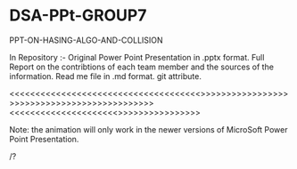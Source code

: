 # DSA-PPt-GROUP7
 PPT-ON-HASING-ALGO-AND-COLLISION
 
 In Repository :-
                 Original Power Point Presentation in .pptx format.
                 Full Report on the contribtions of each team member and the sources of the information.
                 Read me file in .md format.
                 git attribute.
                   
<<<<<<<<<<<<<<<<<<<<<<<<<<<<<<<<<<<<<>>>>>>>>>>>>>>>>>>>>>>>>>>>>>>>>>>>>>>>>>>>>><<<<<<<<<<<<<<<<<<<<<>>>>>>>>>>>>>>>>
  
Note: the animation will only work in the newer versions of MicroSoft Power Point Presentation.
                 
/?